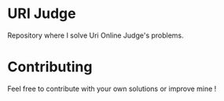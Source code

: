 # URI Judge
Repository where I solve Uri Online Judge's problems.

# Contributing
 Feel free to contribute with your own solutions or improve mine !

